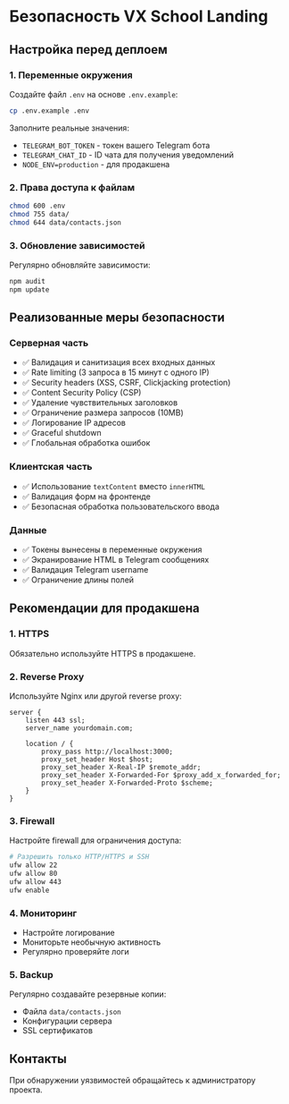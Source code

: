 # Безопасность VX School Landing

## Настройка перед деплоем

### 1. Переменные окружения
Создайте файл `.env` на основе `.env.example`:

```bash
cp .env.example .env
```

Заполните реальные значения:
- `TELEGRAM_BOT_TOKEN` - токен вашего Telegram бота
- `TELEGRAM_CHAT_ID` - ID чата для получения уведомлений
- `NODE_ENV=production` - для продакшена

### 2. Права доступа к файлам
```bash
chmod 600 .env
chmod 755 data/
chmod 644 data/contacts.json
```

### 3. Обновление зависимостей
Регулярно обновляйте зависимости:
```bash
npm audit
npm update
```

## Реализованные меры безопасности

### Серверная часть
- ✅ Валидация и санитизация всех входных данных
- ✅ Rate limiting (3 запроса в 15 минут с одного IP)
- ✅ Security headers (XSS, CSRF, Clickjacking protection)
- ✅ Content Security Policy (CSP)
- ✅ Удаление чувствительных заголовков
- ✅ Ограничение размера запросов (10MB)
- ✅ Логирование IP адресов
- ✅ Graceful shutdown
- ✅ Глобальная обработка ошибок

### Клиентская часть
- ✅ Использование `textContent` вместо `innerHTML`
- ✅ Валидация форм на фронтенде
- ✅ Безопасная обработка пользовательского ввода

### Данные
- ✅ Токены вынесены в переменные окружения
- ✅ Экранирование HTML в Telegram сообщениях
- ✅ Валидация Telegram username
- ✅ Ограничение длины полей

## Рекомендации для продакшена

### 1. HTTPS
Обязательно используйте HTTPS в продакшене.

### 2. Reverse Proxy
Используйте Nginx или другой reverse proxy:
```nginx
server {
    listen 443 ssl;
    server_name yourdomain.com;
    
    location / {
        proxy_pass http://localhost:3000;
        proxy_set_header Host $host;
        proxy_set_header X-Real-IP $remote_addr;
        proxy_set_header X-Forwarded-For $proxy_add_x_forwarded_for;
        proxy_set_header X-Forwarded-Proto $scheme;
    }
}
```

### 3. Firewall
Настройте firewall для ограничения доступа:
```bash
# Разрешить только HTTP/HTTPS и SSH
ufw allow 22
ufw allow 80
ufw allow 443
ufw enable
```

### 4. Мониторинг
- Настройте логирование
- Мониторьте необычную активность
- Регулярно проверяйте логи

### 5. Backup
Регулярно создавайте резервные копии:
- Файла `data/contacts.json`
- Конфигурации сервера
- SSL сертификатов

## Контакты
При обнаружении уязвимостей обращайтесь к администратору проекта.